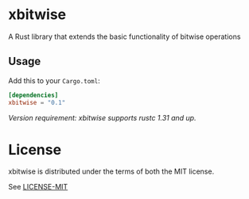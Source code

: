 # xbitwise

A Rust library that extends the basic functionality of bitwise operations

## Usage

Add this to your `Cargo.toml`:

```toml
[dependencies]
xbitwise = "0.1"
```
*Version requirement: xbitwise supports rustc 1.31 and up.*

# License

xbitwise is distributed under the terms of both the MIT license.

See [LICENSE-MIT](LICENSE-MIT)